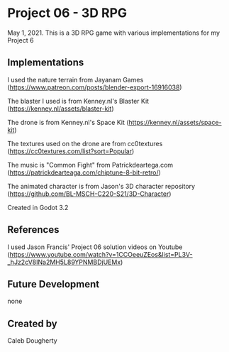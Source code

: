 # Project 06 - 3D RPG

May 1, 2021. 
This is a 3D RPG game with various implementations for my Project 6

## Implementations

I used the nature terrain from Jayanam Games (https://www.patreon.com/posts/blender-export-16916038)

The blaster I used is from Kenney.nl's Blaster Kit (https://kenney.nl/assets/blaster-kit)

The drone is from Kenney.nl's Space Kit (https://kenney.nl/assets/space-kit)

The textures used on the drone are from cc0textures (https://cc0textures.com/list?sort=Popular)

The music is "Common Fight" from Patrickdeartega.com (https://patrickdearteaga.com/chiptune-8-bit-retro/)

The animated character is from Jason's 3D character repository (https://github.com/BL-MSCH-C220-S21/3D-Character)

Created in Godot 3.2

## References

I used Jason Francis' Project 06 solution videos on Youtube (https://www.youtube.com/watch?v=1CCOeeuZEos&list=PL3V-_hJz2cV8INa2MH5L89YPNMBDjUEMx)

## Future Development

none

## Created by

Caleb Dougherty
